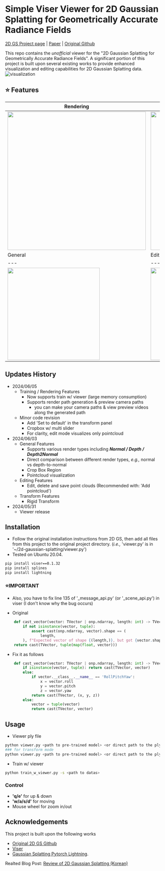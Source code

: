 # Simple Viser Viewer for 2D Gaussian Splatting for Geometrically Accurate Radiance Fields

[2D GS Project page](https://surfsplatting.github.io/) | [Paper](https://arxiv.org/pdf/2403.17888) | [Original Github](https://github.com/hbb1/2d-gaussian-splatting) <br>

This repo contains the *unofficial* viewer for the "2D Gaussian Splatting for Geometrically Accurate Radiance Fields". 
A significant portion of this project is built upon several existing works to provide enhanced visualization and editing capabilities for 2D Gaussian Splatting data.
![visualization](assets/viser_capture.gif)

## ⭐ Features  
|  Rendering  | Training |
| --- | --- |
| <img src="assets/viser_render.gif" width="450"/> | <img src="assets/viser_train.gif" width="450"/> |
| General | Edit  | Transform |
| --- | --- | --- |
| <img src="assets/viser_general_opt.gif" width="300"/> | <img src="assets/viser_edit_opt.gif" width="300"/> | <img src="assets/viser_transform_opt.gif" width="300"/> |

## Updates History
- 2024/06/05
    - Training / Rendering Features
        - Now supports train w/ viewer (large memory consumption)
        - Supports render path generation & preview camera paths 
            - you can make your camera paths & view preview videos along the generated path 
    - Minor code revision
        - Add 'Set to default' in the transform panel 
        - Cropbox w/ multi slider
        - For clarity, edit mode visualizes only pointcloud
- 2024/06/03
    - General Features
        - Supports various render types including ***Normal / Depth / Depth2Normal***
        - Direct comparison between different render types, *e.g.,* normal vs depth-to-normal
        - Crop Box Region
        - Pointcloud visualization
    - Editing Features
        - Edit, delete and save point clouds (Recommended with: 'Add pointcloud')
    - Transform Features
        - Rigid Transform 
- 2024/05/31
    - Viewer release

## Installation

- Follow the original installation instructions from 2D GS, then add all files from this project to the original project directory. 
(*i.e.,* 'viewer.py' is in '~/2d-gaussian-splatting/viewer.py')
- Tested on Ubuntu 20.04.

```bash
pip install viser==0.1.32
pip install splines  
pip install lightning
```
### ⭐IMPORTANT 

- Also, you have to fix line 135 of '_message_api.py' (or '_scene_api.py') in viser (I don't know why the bug occurs)

- Original
```python
    def cast_vector(vector: TVector | onp.ndarray, length: int) -> TVector:
        if not isinstance(vector, tuple):
            assert cast(onp.ndarray, vector).shape == (
                length,
        ), f"Expected vector of shape {(length,)}, but got {vector.shape} instead"
    return cast(TVector, tuple(map(float, vector)))
```

- Fix it as follows 
```python 
    def cast_vector(vector: TVector | onp.ndarray, length: int) -> TVector:
        if isinstance(vector, tuple): return cast(TVector, vector)
        else:
            if vector.__class__.__name__ == 'RollPitchYaw':
                x = vector.roll 
                y = vector.pitch 
                z = vector.yaw
            return cast(TVector, (x, y, z))
        else:
            vector = tuple(vector)
            return cast(TVector, vector)
```





## Usage
- Viewer ply file 
```bash
python viewer.py <path to pre-trained model> <or direct path to the ply file>
### for transform mode
python viewer.py <path to pre-trained model> <or direct path to the ply file> --enable_transform
```
- Train w/ viewer
```bash
python train_w_viewer.py -s <path to datas>
```

### Control 
- **'q/e'** for up & down
- **'w/a/s/d'** for moving
- Mouse wheel for zoom in/out


## Acknowledgements
This project is built upon the following works
- [Original 2D GS Github](https://github.com/hbb1/2d-gaussian-splatting)
- [Viser](https://github.com/nerfstudio-project/viser)
- [Gaussian Splatting Pytorch Lightning](https://github.com/yzslab/gaussian-splatting-lightning).

Realted Blog Post: [Review of 2D Gaussian Splatting (Korean)](https://velog.io/@gjghks950/Review-2D-Gaussian-Splatting-for-Geometrically-Accurate-Radiance-Fields-Viewer-%EA%B5%AC%ED%98%84-%EC%86%8C%EA%B0%9C)
